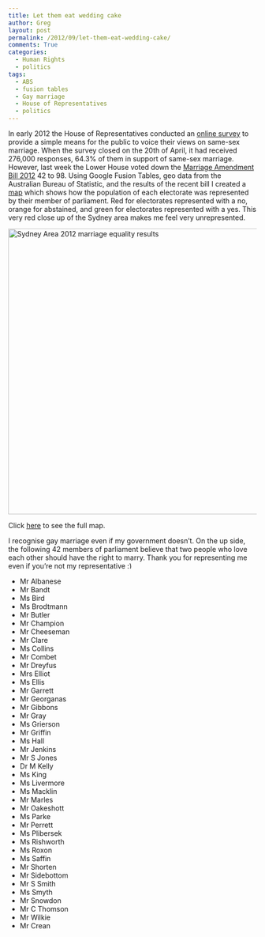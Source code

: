```yaml
---
title: Let them eat wedding cake
author: Greg
layout: post
permalink: /2012/09/let-them-eat-wedding-cake/
comments: True
categories:
  - Human Rights
  - politics
tags:
  - ABS
  - fusion tables
  - Gay marriage
  - House of Representatives
  - politics
---
```

In early 2012 the House of Representatives conducted an [online survey][1] to provide a simple means for the public to voice their views on same-sex marriage. When the survey closed on the 20th of April, it had received 276,000 responses, 64.3% of them in support of same-sex marriage. However, last week the Lower House voted down the [Marriage Amendment Bill 2012][2] 42 to 98. Using Google Fusion Tables, geo data from the Australian Bureau of Statistic, and the results of the recent bill I created a [map][3] which shows how the population of each electorate was represented by their member of parliament. Red for electorates represented with a no, orange for abstained, and green for electorates represented with a yes. This very red close up of the Sydney area makes me feel very unrepresented.

[<img class="alignnone size-full wp-image-1205" title="Sydney Area 2012 marriage equality results" src="http://gregology.net/wp-content/uploads/2012/09/Sydney-Area.png" alt="Sydney Area 2012 marriage equality results" width="875" height="578" />][3]

Click [here][3] to see the full map.

I recognise gay marriage even if my government doesn&#8217;t. On the up side, the following 42 members of parliament believe that two people who love each other should have the right to marry. Thank you for representing me even if you&#8217;re not my representative <img src="http://gregology.net/wp-includes/images/smilies/simple-smile.png" alt=":)" class="wp-smiley" style="height: 1em; max-height: 1em;" />

  * Mr Albanese
  * Mr Bandt
  * Ms Bird
  * Ms Brodtmann
  * Mr Butler
  * Mr Champion
  * Mr Cheeseman
  * Mr Clare
  * Ms Collins
  * Mr Combet
  * Mr Dreyfus
  * Mrs Elliot
  * Ms Ellis
  * Mr Garrett
  * Mr Georganas
  * Mr Gibbons
  * Mr Gray
  * Ms Grierson
  * Mr Griffin
  * Ms Hall
  * Mr Jenkins
  * Mr S Jones
  * Dr M Kelly
  * Ms King
  * Ms Livermore
  * Ms Macklin
  * Mr Marles
  * Mr Oakeshott
  * Ms Parke
  * Mr Perrett
  * Ms Plibersek
  * Ms Rishworth
  * Ms Roxon
  * Ms Saffin
  * Mr Shorten
  * Mr Sidebottom
  * Mr S Smith
  * Ms Smyth
  * Mr Snowdon
  * Mr C Thomson
  * Mr Wilkie
  * Mr Crean

 [1]: http://www.aph.gov.au/Parliamentary_Business/Committees/House_of_Representatives_Committees?url=spla/bill%20marriage/survey.htm
 [2]: http://parlinfo.aph.gov.au/parlInfo/search/display/display.w3p;query=Id%3A%22legislation%2Fbillhome%2Fr4749%22
 [3]: https://www.google.com/fusiontables/DataSource?docid=1KNh9Nj1SKU2uidyzFHZwg9fN-5K19vgG6wb3KR4#map:id=4
